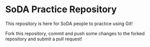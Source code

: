 SoDA Practice Repository
========================

This repository is here for SoDA people to practice using Git!

Fork this repository, commit and push some changes to the forked repository and submit a pull request!